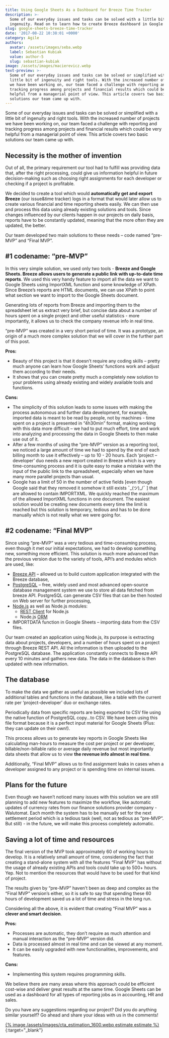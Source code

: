 ```yaml
---
title: Using Google Sheets As a Dashboard for Breeze Time Tracker
description: >-
  Some of our everyday issues and tasks can be solved with a little bit of
  ingenuity. Read on to learn how to create Breeze dashboard in Google Sheets!
slug: google-sheets-breeze-time-tracker
date: '2017-08-22 10:38:01 +0000'
category: Agile
authors:
  avatar: /assets/images/seba.webp
  label: Sebastian Kubiak
  value: author-5
  slug: sebastian-kubiak
image: /assets/images/macierevicz.webp
text-preview: >-
  Some of our everyday issues and tasks can be solved or simplified with a
  little bit of ingenuity and right tools. With the increased number of projects
  we have been working on, our team faced a challenge with reporting and
  tracking progress among projects and financial results which could be very
  helpful from a managerial point of view. This article covers two basic
  solutions our team came up with.
---
```

Some of our everyday issues and tasks can be solved or simplified with a little bit of ingenuity and right tools. With the increased number of projects we have been working on, our team faced a challenge with reporting and tracking progress among projects and financial results which could be very helpful from a managerial point of view. This article covers two basic solutions our team came up with.

## Necessity is the mother of invention

Out of all, the primary requirement our tool had to fulfill was providing data that, after the right processing, could give us information helpful in future decision-making such as choosing right assignments for each developer or checking if a project is profitable.

We decided to create a tool which would **automatically get and export Breeze** (our issue&time tracker) logs in a format that would later allow us to create various financial and time reporting sheets easily. We can then use and process this data using already existing solutions and tools. Since changes influenced by our clients happen in our projects on daily basis, reports have to be constantly updated, meaning that the more often they are updated, the better.

Our team developed two main solutions to these needs – code named “pre-MVP” and “Final MVP”.

## **\#1 codename: “pre-MVP”**

In this very simple solution, we used only two tools - **Breeze and Google Sheets. Breeze allows users to generate a public link with up-to-date time reports**. We used this very handy feature to import all the data we want to Google Sheets using ImportXML function and some knowledge of XPath. Since Breeze’s reports are HTML documents, we can use XPath to point what section we want to import to the Google Sheets document.

Generating lots of reports from Breeze and importing them to the spreadsheet let us extract very brief, but concise data about a number of hours spent on a single project and other useful statistics - more importantly, it allows us to check the company revenue info in real time.

“pre-MVP” was created in a very short period of time. It was a prototype, an origin of a much more complex solution that we will cover in the further part of this post.

**Pros:**

* Beauty of this project is that it doesn’t require any coding skills – pretty much anyone can learn how Google Sheets’ functions work and adjust them according to their needs.
* It shows that you can create pretty much a completely new solution to your problems using already existing and widely available tools and functions.

**Cons:**

* The simplicity of this solution leads to some issues with making the process autonomous and further data development, for example, imported data is meant to be read by people, not by machines - time spent on a project is presented in “4h30min” format, making working with this data more difficult – we had to put much effort, time and work into analyzing and processing the data in Google Sheets to then make use out of it.
* After a few months of using the “pre-MVP” version as a reporting tool, we noticed a large amount of time we had to spend by the end of each billing month to use it effectively – up to 10 - 20 hours. Each ‘project – developer’ duo needs a new report created in Breeze which is a very time-consuming process and it is quite easy to make a mistake with the input of the public link to the spreadsheet, especially when we have many more parallel projects than usual.
* Google has a limit of 50 in the number of active fields \[even though Google said that they removed it somehow it still exists ¯\_(ツ)\_/¯ ] that are allowed to contain IMPORTXML. We quickly reached the maximum of the allowed ImportXML functions in one document. The easiest solution would be creating new documents every time the limit is reached but this solution is temporary, tedious and has to be done manually which is not really what we were going for.

## **\#2 codename: “Final MVP”**

Since using “pre-MVP” was a very tedious and time-consuming process, even though it met our initial expectations, we had to develop something new, something more efficient. This solution is much more advanced than the previous version due to the variety of tools, API’s and modules which are used, like:

* [Breeze API](https://www.breeze.pm/api) – allowed us to build custom application integrated with the Breeze database,
* [PostgreSQL](https://postgresql.org) – free, widely used and most advanced open-source database management system we use to store all data fetched from breeze API. PostgreSQL can generate CSV files that can be then hosted on Web server for further processing,
* [Node.js](https://nodejs.org) as well as Node.js modules:
  * [REST Client](https://github.com/aacerox/node-rest-client) for Node.js
  * Node.js [ORM](https://github.com/sequelize/sequelize)
* IMPORTDATA function in Google Sheets – importing data from the CSV files.

Our team created an application using Node.js, its purpose is extracting data about projects, developers, and a number of hours spent on a project through Breeze REST API. All the information is then uploaded to the PostgreSQL database. The application constantly connects to Breeze API every 10 minutes and gathers new data. The data in the database is then updated with new information.

## The database

To make the data we gather as useful as possible we included lots of additional tables and functions in the database, like a table with the current rate per ‘project-developer’ duo or exchange rates.

Periodically data from specific reports are being exported to CSV file using the native function of PostgreSQL copy…to CSV. We have been using this file format because it is a perfect input material for Google Sheets (Plus: they can update on their own!).

This process allows us to generate key reports in Google Sheets like calculating man-hours to measure the cost per project or per developer, billable/non-billable ratio or average daily revenue but most importantly data sheets that allow us to view **the revenue info almost in real time**.

Additionally, “Final MVP” allows us to find assignment leaks in cases when a developer assigned to any project or is spending time on internal issues.

## Plans for the future

Even though we haven’t noticed many issues with this solution we are still planning to add new features to maximize the workflow, like automatic updates of currency rates from our finance solutions provider company - Walutomat. Each month the system has to be manually set for the next settlement period which is a tedious task (well, not as tedious as “pre-MVP”. But still) - in the future, we will make this process completely automatic.

## Saving a lot of time and resources

The final version of the MVP took approximately 60 of working hours to develop. It is a relatively small amount of time, considering the fact that creating a stand-alone system with all the features “Final MVP” has without the usage of already existing APIs and tools could take up to 500+ hours. Yep. Not to mention the resources that would have to be used for that kind of project.

The results given by “pre-MVP” haven’t been as deep and complex as the “Final MVP” version’s either, so it is safe to say that spending these 60 hours of development saved us a lot of time and stress in the long run.

Considering all the above, it is evident that creating “Final MVP” was a **clever and smart decision**.

**Pros:**

* Processes are automatic, they don’t require as much attention and manual interaction as the “pre-MVP” version did.
* Data is processed almost in real time and can be viewed at any moment.
* It can be easily upgraded with new functionalities, improvements, and features.

**Cons:**

* Implementing this system requires programming skills.

We believe there are many areas where this approach could be efficient cost-wise and deliver great results at the same time. Google Sheets can be used as a dashboard for all types of reporting jobs as in accounting, HR and sales.

Do you have any suggestions regarding our project? Did you do anything similar yourself? Go ahead and share your ideas with us in the comments!

[{% image /assets/images/cta_estimation_1600.webp estimate estimate %}](https://naturaily.com/get-an-estimate){:target="_blank"}
